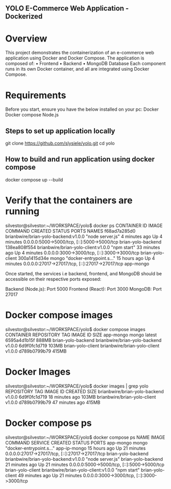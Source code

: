 ## YOLO E-Commerce Web Application - Dockerized

# Overview
This project demonstrates the containerization of an e-commerce web application using Docker and Docker Compose.
The application is composed of:
    • Frontend 
    • Backend
    • MongoDB Database
Each component runs in its own Docker container, and all are integrated using Docker Compose.

# Requirements
Before you start, ensure you have the below installed on your pc:
Docker
Docker compose
Node.js

## Steps to set up application locally

git clone https://github.com/slysiele/yolo.git
cd yolo

## How to build and run application using docker compose
docker compose up --build

# Verify that the containers are running

silvestor@silvestor:~/WORKSPACE/yolo$ docker ps
CONTAINER ID   IMAGE                                  COMMAND                  CREATED          STATUS         PORTS                                             NAMES
f68ad7a285d0   brianbwire/brian-yolo-backend:v1.0.0   "node server.js"         4 minutes ago    Up 4 minutes   0.0.0.0:5000->5000/tcp, [::]:5000->5000/tcp       brian-yolo-backend
138ea808f554   brianbwire/brian-yolo-client:v1.0.0    "npm start"              33 minutes ago   Up 4 minutes   0.0.0.0:3000->3000/tcp, [::]:3000->3000/tcp       brian-yolo-client
300a1415d34e   mongo                                  "docker-entrypoint.s…"   15 hours ago     Up 4 minutes   0.0.0.0:27017->27017/tcp, [::]:27017->27017/tcp   app-mongo

Once started, the services i.e backend, frontend, and MongoDB should be accessible on their respective ports exposed:

Backend (Node.js): Port 5000
Frontend (React): Port 3000
MongoDB: Port 27017

# Docker compose images
silvestor@silvestor:~/WORKSPACE/yolo$ docker compose images
CONTAINER            REPOSITORY                      TAG                 IMAGE ID            SIZE
app-mongo            mongo                           latest              6595a4d1b15f       888MB
brian-yolo-backend   brianbwire/brian-yolo-backend   v1.0.0              6d9f0fc1d719       103MB
brian-yolo-client    brianbwire/brian-yolo-client    v1.0.0              d789b0799b79       415MB

# Docker Images
silvestor@silvestor:~/WORKSPACE/yolo$ docker images | grep yolo
REPOSITORY                      TAG       IMAGE ID       CREATED          SIZE
brianbwire/brian-yolo-backend   v1.0.0    6d9f0fc1d719   18 minutes ago   103MB
brianbwire/brian-yolo-client    v1.0.0    d789b0799b79   47 minutes ago   415MB

# Docker compose ps
silvestor@silvestor:~/WORKSPACE/yolo$ docker compose ps
NAME                 IMAGE                                  COMMAND                  SERVICE              CREATED          STATUS          PORTS
app-mongo            mongo                                  "docker-entrypoint.s…"   app-ip-mongo         15 hours ago     Up 21 minutes   0.0.0.0:27017->27017/tcp, [::]:27017->27017/tcp
brian-yolo-backend   brianbwire/brian-yolo-backend:v1.0.0   "node server.js"         brian-yolo-backend   21 minutes ago   Up 21 minutes   0.0.0.0:5000->5000/tcp, [::]:5000->5000/tcp
brian-yolo-client    brianbwire/brian-yolo-client:v1.0.0    "npm start"              brian-yolo-client    49 minutes ago   Up 21 minutes   0.0.0.0:3000->3000/tcp, [::]:3000->3000/tcp
